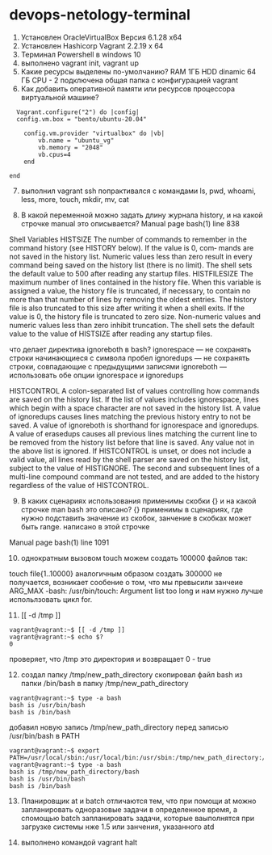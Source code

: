 # devops-netology-terminal

1. Установлен OracleVirtualBox Версия 6.1.28 x64
2. Установлен Hashicorp Vagrant 2.2.19 x 64
3. Терминал Powershell в windows 10
4. выполнено vagrant init, vagrant up
5. Какие ресурсы выделены по-умолчанию?
RAM 1ГБ
HDD dinamic 64 ГБ
CPU - 2 
подключена общая папка с конфигурацией vagrant
6. Как добавить оперативной памяти или ресурсов процессора виртуальной машине?
```
  Vagrant.configure("2") do |config|
  config.vm.box = "bento/ubuntu-20.04"

    config.vm.provider "virtualbox" do |vb|
        vb.name = "ubuntu_vg"
        vb.memory = "2048"
        vb.cpus=4
    end 
 
end
```
7. выполнил
vagrant ssh
попрактивался с командами ls, pwd, whoami, less, more, touch, mkdir, mv, cat

8. В какой переменной можно задать длину журнала history, и на какой строчке manual это описывается?
Manual page bash(1) line 838

Shell Variables
HISTSIZE
              The number of commands to remember in the command history (see HISTORY below).  If the value is 0, com‐
              mands  are  not saved in the history list.  Numeric values less than zero result in every command being
              saved on the history list (there is no limit).  The shell sets the default value to 500  after  reading
              any startup files.
HISTFILESIZE
              The maximum number of lines contained in the history file.  When this variable is assigned a value, the
              history  file  is truncated, if necessary, to contain no more than that number of lines by removing the
              oldest entries.  The history file is also truncated to this size after writing it when a  shell  exits.
              If  the  value is 0, the history file is truncated to zero size.  Non-numeric values and numeric values
              less than zero inhibit truncation.  The shell sets the default value to the  value  of  HISTSIZE  after
              reading any startup files.		  

что делает директива ignoreboth в bash?
ignorespace — не сохранять строки начинающиеся с символа пробел
ignoredups — не сохранять строки, совпадающие с предыдущими записями
ignoreboth — использовать обе опции ignorespace и ignoredups

HISTCONTROL
              A  colon-separated  list of values controlling how commands are saved on the history list.  If the list
              of values includes ignorespace, lines which begin with a space character are not saved in  the  history
              list.  A value of ignoredups causes lines matching the previous history entry to not be saved.  A value
              of ignoreboth is shorthand for ignorespace and ignoredups.  A value of erasedups  causes  all  previous
              lines  matching  the  current  line to be removed from the history list before that line is saved.  Any
              value not in the above list is ignored.  If HISTCONTROL is unset, or does not include  a  valid  value,
              all  lines  read by the shell parser are saved on the history list, subject to the value of HISTIGNORE.
              The second and subsequent lines of a multi-line compound command are not tested, and are added  to  the
              history regardless of the value of HISTCONTROL.
			  
9. В каких сценариях использования применимы скобки {} и на какой строчке man bash это описано?
{} применимы в сценариях, где нужно подставить значение из скобок, занчение в скобках может быть range.
написано в этой строчке

Manual page bash(1) line 1091


10. однократным вызовом touch можем создать 100000 файлов так:

touch file{1..10000}
аналогичным образом создать 300000 не получается, возникает сообение о том, что мы превысили занчеие ARG_MAX
-bash: /usr/bin/touch: Argument list too long
и нам нужно лучше испольлзовать цикл for.

11. [[ -d /tmp ]]
```
vagrant@vagrant:~$ [[ -d /tmp ]]
vagrant@vagrant:~$ echo $?
0
```

проверяет, что /tmp это директория и возвращает 0 - true

12. создал папку /tmp/new_path_directory
скопировал файл bash из папки /bin/bash в папку /tmp/new_path_directory
```
vagrant@vagrant:~$ type -a bash
bash is /usr/bin/bash
bash is /bin/bash
```
добавил новую запись /tmp/new_path_directory перед записью /usr/bin/bash в PATH 
```
vagrant@vagrant:~$ export PATH=/usr/local/sbin:/usr/local/bin:/usr/sbin:/tmp/new_path_directory:/usr/bin:/sbin:/bin:/usr/games:/usr/local/games:/snap/bin
vagrant@vagrant:~$ type -a bash
bash is /tmp/new_path_directory/bash
bash is /usr/bin/bash
bash is /bin/bash
```

13. Планировщик at и batch отличаются тем, что при помощи at можно запланировать одноразовые задачи в определенное время, а спомощью batch запланировать задачи, которые ваыполнятся при загрузке системы нже 1.5 или занчения, указанного atd


14. выполнено командой vagrant halt
